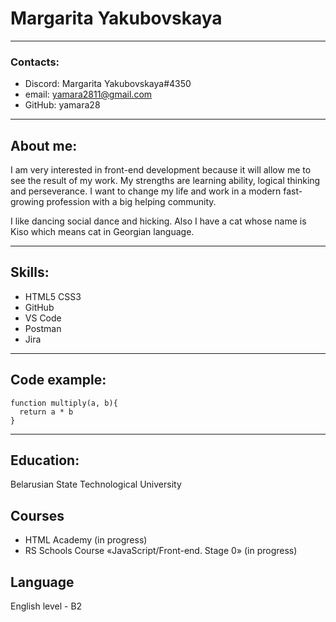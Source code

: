 # Margarita Yakubovskaya 

************************

### Contacts:
* Discord: Margarita Yakubovskaya#4350
* email: yamara2811@gmail.com
* GitHub: yamara28

************************

## About me:
<p>I am very interested in front-end development because it will allow me to see the result of my work. My strengths are learning ability, logical thinking and perseverance. I want to change my life and work in a modern fast-growing profession with a big helping community.</p>
<p>I like dancing social dance and hicking. Also I have a cat whose name is Kiso which means cat in Georgian language.</p>

************************

## Skills:

* HTML5 CSS3
* GitHub
* VS Code
* Postman
* Jira

************************

## Code example:

```
function multiply(a, b){
  return a * b
}
```

************************

## Education:

Belarusian State Technological University

## Courses

* HTML Academy (in progress)
* RS Schools Course «JavaScript/Front-end. Stage 0» (in progress)

## Language

English level - B2
